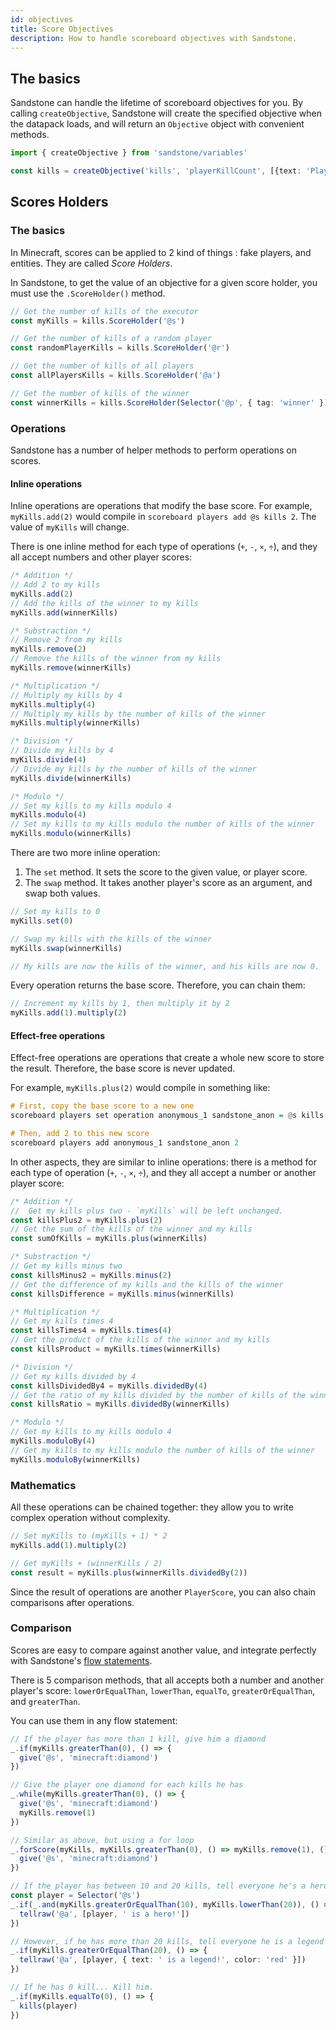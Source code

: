 ```yaml
---
id: objectives
title: Score Objectives
description: How to handle scoreboard objectives with Sandstone.
---
```


## The basics

Sandstone can handle the lifetime of scoreboard objectives for you. By calling `createObjective`, Sandstone will create the specified objective when the datapack loads, and will return an `Objective` object with convenient methods.

```ts
import { createObjective } from 'sandstone/variables'

const kills = createObjective('kills', 'playerKillCount', [{text: 'Player Kills'}])
```

## Scores Holders

### The basics

In Minecraft, scores can be applied to 2 kind of things : fake players, and entities. They are called *Score Holders*.

In Sandstone, to get the value of an objective for a given score holder, you must use the `.ScoreHolder()` method.

```ts
// Get the number of kills of the executor
const myKills = kills.ScoreHolder('@s')

// Get the number of kills of a random player
const randomPlayerKills = kills.ScoreHolder('@r')

// Get the number of kills of all players
const allPlayersKills = kills.ScoreHolder('@a')

// Get the number of kills of the winner
const winnerKills = kills.ScoreHolder(Selector('@p', { tag: 'winner' }))
```

### Operations

Sandstone has a number of helper methods to perform operations on scores.

#### Inline operations

Inline operations are operations that modify the base score. For example, `myKills.add(2)` would compile in `scoreboard players add @s kills 2`. The value of `myKills` will change.

There is one inline method for each type of operations (`+`, `-`, `×`, `÷`), and they all accept numbers and other player scores:
```ts
/* Addition */
// Add 2 to my kills
myKills.add(2)
// Add the kills of the winner to my kills
myKills.add(winnerKills)

/* Substraction */
// Remove 2 from my kills
myKills.remove(2)
// Remove the kills of the winner from my kills
myKills.remove(winnerKills)

/* Multiplication */
// Multiply my kills by 4
myKills.multiply(4)
// Multiply my kills by the number of kills of the winner
myKills.multiply(winnerKills)

/* Division */
// Divide my kills by 4
myKills.divide(4)
// Divide my kills by the number of kills of the winner
myKills.divide(winnerKills)

/* Modulo */
// Set my kills to my kills modulo 4
myKills.modulo(4)
// Set my kills to my kills modulo the number of kills of the winner
myKills.modulo(winnerKills)
```

There are two more inline operation:
1. The `set` method. It sets the score to the given value, or player score.
2. The `swap` method. It takes another player's score as an argument, and swap both values.
```ts
// Set my kills to 0
myKills.set(0)

// Swap my kills with the kills of the winner
myKills.swap(winnerKills)

// My kills are now the kills of the winner, and his kills are now 0.
```

Every operation returns the base score. Therefore, you can chain them:
```ts
// Increment my kills by 1, then multiply it by 2
myKills.add(1).multiply(2)
```

#### Effect-free operations
Effect-free operations are operations that create a whole new score to store the result. Therefore, the base score is never updated.

For example, `myKills.plus(2)` would compile in something like:
```haskell
# First, copy the base score to a new one
scoreboard players set operation anonymous_1 sandstone_anon = @s kills

# Then, add 2 to this new score
scoreboard players add anonymous_1 sandstone_anon 2
```

In other aspects, they are similar to inline operations: there is a method for each type of operation (`+`, `-`, `×`, `÷`), and they all accept a number or another player score:

```ts
/* Addition */
//  Get my kills plus two - `myKills` will be left unchanged.
const killsPlus2 = myKills.plus(2)
// Get the sum of the kills of the winner and my kills
const sumOfKills = myKills.plus(winnerKills)

/* Substraction */
// Get my kills minus two
const killsMinus2 = myKills.minus(2)
// Get the difference of my kills and the kills of the winner 
const killsDifference = myKills.minus(winnerKills)

/* Multiplication */
// Get my kills times 4
const killsTimes4 = myKills.times(4)
// Get the product of the kills of the winner and my kills
const killsProduct = myKills.times(winnerKills)

/* Division */
// Get my kills divided by 4
const killsDividedBy4 = myKills.dividedBy(4)
// Get the ratio of my kills divided by the number of kills of the winner
const killsRatio = myKills.dividedBy(winnerKills)

/* Modulo */
// Get my kills to my kills modulo 4
myKills.moduloBy(4)
// Get my kills to my kills modulo the number of kills of the winner
myKills.moduloBy(winnerKills)
```

### Mathematics

All these operations can be chained together: they allow you to write complex operation without complexity.

```ts
// Set myKills to (myKills + 1) * 2
myKills.add(1).multiply(2)

// Get myKills + (winnerKills / 2)
const result = myKills.plus(winnerKills.dividedBy(2))
```

Since the result of operations are another `PlayerScore`, you can also chain comparisons after operations.

### Comparison

Scores are easy to compare against another value, and integrate perfectly with Sandstone's [flow statements](/features/flow.md).

There is 5 comparison methods, that all accepts both a number and another player's score: `lowerOrEqualThan`, `lowerThan`, `equalTo`, `greaterOrEqualThan`, and `greaterThan`.

You can use them in any flow statement:
```ts
// If the player has more than 1 kill, give him a diamond
_.if(myKills.greaterThan(0), () => {
  give('@s', 'minecraft:diamond')
})

// Give the player one diamond for each kills he has
_.while(myKills.greaterThan(0), () => {
  give('@s', 'minecraft:diamond')
  myKills.remove(1)
})

// Similar as above, but using a for loop
_.forScore(myKills, myKills.greaterThan(0), () => myKills.remove(1), () => {
  give('@s', 'minecraft:diamond')
})

// If the player has between 10 and 20 kills, tell everyone he's a hero
const player = Selector('@s')
_.if(_.and(myKills.greaterOrEqualThan(10), myKills.lowerThan(20)), () => {
  tellraw('@a', [player, ' is a hero!'])
})

// However, if he has more than 20 kills, tell everyone he is a legend
_.if(myKills.greaterOrEqualThan(20), () => {
  tellraw('@a', [player, { text: ' is a legend!', color: 'red' }])
})

// If he has 0 kill... Kill him.
_.if(myKills.equalTo(0), () => {
  kills(player)
})
```
